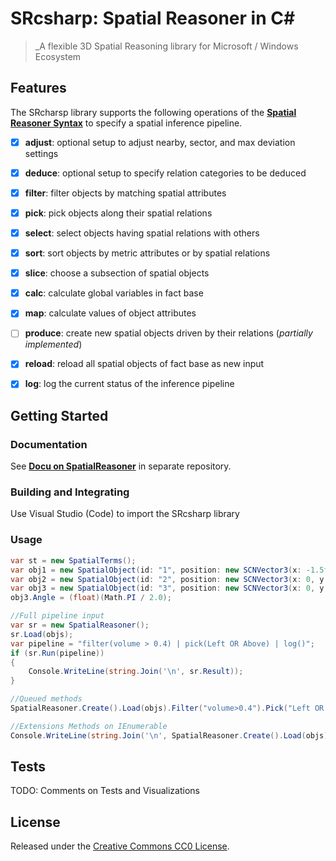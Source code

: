 # SRcsharp: Spatial Reasoner in C#

> _A flexible 3D Spatial Reasoning library for Microsoft / Windows Ecosystem

## Features

The SRcharsp library supports the following operations of the [__Spatial Reasoner Syntax__](https://github.com/metason/SpatialReasoner#syntax-of-spatial-inference-pipeline) to specify a spatial inference pipeline.

- [x] __adjust__: optional setup to adjust nearby, sector, and max deviation settings
- [x] __deduce__: optional setup to specify relation categories to be deduced
- [x] __filter__: filter objects by matching spatial attributes
- [x] __pick__: pick objects along their spatial relations
- [x] __select__: select objects having spatial relations with others
- [x] __sort__: sort objects by metric attributes or by spatial relations
- [x] __slice__: choose a subsection of spatial objects 
- [x] __calc__: calculate global variables in fact base
- [x] __map__: calculate values of object attributes
- [ ] __produce__: create new spatial objects driven by their relations (_partially implemented_)
- [x] __reload__: reload all spatial objects of fact base as new input
- [x] __log__: log the current status of the inference pipeline


## Getting Started

### Documentation

See [__Docu on SpatialReasoner__](https://github.com/metason/SpatialReasoner) in separate repository.

### Building and Integrating

Use Visual Studio (Code) to import the SRcsharp library

### Usage

```csharp 
var st = new SpatialTerms();
var obj1 = new SpatialObject(id: "1", position: new SCNVector3(x: -1.5f, y: 1.2f, z: 0), width: 0.1f, height: 1.0f, depth: 0.1f);
var obj2 = new SpatialObject(id: "2", position: new SCNVector3(x: 0, y: 0, z: 0), width: 0.8f, height: 1.0f, depth: 0.6f);
var obj3 = new SpatialObject(id: "3", position: new SCNVector3(x: 0, y: 0, z: 1.6f), width: 0.8f, height: 0.8f, depth: 0.8f);
obj3.Angle = (float)(Math.PI / 2.0);

//Full pipeline input
var sr = new SpatialReasoner();
sr.Load(objs);
var pipeline = "filter(volume > 0.4) | pick(Left OR Above) | log()";
if (sr.Run(pipeline))
{
    Console.WriteLine(string.Join('\n', sr.Result));
}

//Queued methods
SpatialReasoner.Create().Load(objs).Filter("volume>0.4").Pick("Left OR Above").CLog();

//Extensions Methods on IEnumerable
Console.WriteLine(string.Join('\n', SpatialReasoner.Create().Load(objs).Where(so => so.Volume > 0.4).ToList()));
```

## Tests

TODO: Comments on Tests and Visualizations

## License

Released under the [Creative Commons CC0 License](LICENSE).

